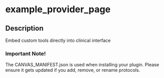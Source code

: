 example_provider_page
=====================

## Description

Embed custom tools directly into clinical interface

### Important Note!

The CANVAS_MANIFEST.json is used when installing your plugin. Please ensure it
gets updated if you add, remove, or rename protocols.
